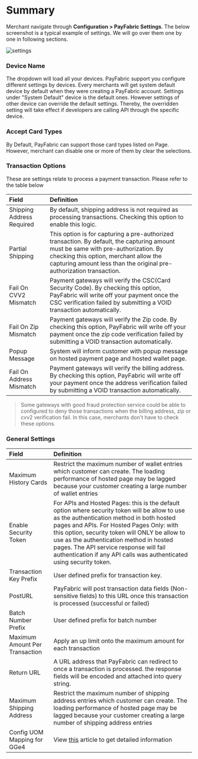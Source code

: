# Summary
Merchant navigate through **Configuration > PayFabric Settings**. The below screenshot is a typical example of settings. We will go over them one by one in following sections.

![settings](https://s3-us-west-1.amazonaws.com/github-screenshot-repository/v2/settings.png)

### Device Name

The dropdown will load all your devices. PayFabric support you configure different settings by devices. Every merchants will get system default device by default when they were creating a PayFabric account. Settings under "System Default" device is the default ones. However settings of other device can override the default settings. Thereby, the overridden setting will take effect if developers are calling API through the specific device.   

### Accept Card Types

By Default, PayFabric can support those card types listed on Page. However, merchant can disable one or more of them by clear the selections.

### Transaction Options

These are settings relate to process a payment transaction. Please refer to the table below

| Field                | Definition   | 
| :-------------------------|:-------------| 
| Shipping Address Required | By default, shipping address is not required as processing transactions. Checking this option to enable this logic. | 
| Partial Shipping          | This option is for capturing a pre-authorized transaction. By default, the capturing amount must be same with pre-authorization. By checking this option, merchant allow the capturing amount less than the original pre-authorization transaction. | 
| Fail On CVV2 Mismatch     | Payment gateways will verify the CSC(Card Security Code). By checking this option, PayFabric will write off your payment once the CSC verification failed by submitting a VOID transaction automatically. |
| Fail On Zip Mismatch      | Payment gateways will verify the Zip code. By checking this option, PayFabric will write off your payment once the zip code verification failed by submitting a VOID transaction automatically. |  
| Popup Message             | System will inform customer with popup message on hosted payment page and hosted wallet page.|
| Fail On Address Mismatch  | Payment gateways will verify the billing address. By checking this option, PayFabric will write off your payment once the address verification failed by submitting a VOID transaction automatically.|

> Some gateways with good fraud protection service could be able to configured to deny those transactions when the billing address, zip or cvv2 verification fail. In this case, merchants don't have to check these options.


### General Settings

| Field                          | Definition   | 
| :------------------------------|:-------------| 
| Maximum History Cards          | Restrict the maximum number of wallet entries which customer can create. The loading performance of hosted page may be lagged because your customer creating a large number of wallet entries | 
|Enable Security Token|For APIs and Hosted Pages: this is the default option where security token will be allow to use as the authentication method in both hosted pages and APIs. For Hosted Pages Only: with this option, security token will ONLY be allow to use as the authentication method in hosted pages. The API service response will fail authentication if any API calls was authenticated using security token.|
| Transaction Key Prefix         | User defined prefix for transaction key. | 
| PostURL                        | PayFabric will post transaction data fields (Non-sensitive fields) to this URL once this transaction is processed (successful or failed) |
| Batch Number Prefix            | User defined prefix for batch number |  
| Maximum Amount Per Transaction | Apply an up limit onto the maximum amount for each transaction |
| Return URL                     | A URL address that PayFabric can redirect to once a transaction is processed. the response fields will be encoded and attached into query string.|
| Maximum Shipping Address       | Restrict the maximum number of shipping address entries which customer can create. The loading performance of hosted page may be lagged because your customer creating a large number of shipping address entries|
| Config UOM Mapping for GGe4 | View [this](FirstData%20GGe4%20(Payeezy)%20UoM%20Mapping.md) article to get detailed information |

